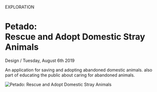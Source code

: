 <p class="type">EXPLORATION</p>

# Petado: <br/>Rescue and Adopt Domestic Stray Animals

<p class="meta">Design  /  Tuesday, August 6th 2019</p>

An application for saving and adopting abandoned domestic animals. also part of educating the public about caring for abandoned animals.

![Petado: Rescue and Adopt Domestic Stray Animals](https://farooq-agent.web.app/assets/images/works/small/petado.jpg)
